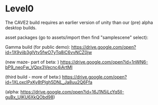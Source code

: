 # Level0


The CAVE2 build requires an earlier version of unity than our (pre) alpha desktop builds.

asset packages (go to assets/import then find "samplescene" select):

Gamma build (for public demo): https://drive.google.com/open?id=1X9viib3glVtv5fwO7yTq8iC6vvNCZ0jw

(new maze- part of beta: ) https://drive.google.com/open?id=1nWN6-bP9_neoFw_VQpx3Vecnc4iArtMI

(third build - more of beta:) https://drive.google.com/open?id=1XLoxclPxKy8tPlgh5DNL_Ja8uu2Q6Ffa

(alpha: https://drive.google.com/open?id=16J1N5iLcYq5lI-guBx_UlKU6XkQObd98)

